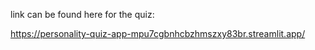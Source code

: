link can be found here for the quiz:

https://personality-quiz-app-mpu7cgbnhcbzhmszxy83br.streamlit.app/
